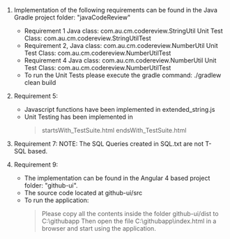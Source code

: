 1. Implementation of the following requirements can be found in the Java Gradle project folder: "javaCodeReview"
	- Requirement 1
		Java class: com.au.cm.codereview.StringUtil
		Unit Test Class: com.au.cm.codereview.StringUtilTest
	- Requirement 2,
		Java class: com.au.cm.codereview.NumberUtil
		Unit Test Class: com.au.cm.codereview.NumberUtilTest
	- Requirement 4
		Java class: com.au.cm.codereview.NumberUtil
		Unit Test Class: com.au.cm.codereview.NumberUtilTest
	- To run the Unit Tests please execute the gradle command: ./gradlew clean build
		
2. Requirement 5:
	- Javascript functions have been implemented in extended_string.js
	- Unit Testing has been implemented in 
		> startsWith_TestSuite.html
		> endsWith_TestSuite.html

3. Requirement 7:
	NOTE: The SQL Queries created in SQL.txt are not T-SQL based.
	
4. Requirement 9:
	- The implementation can be found in the Angular 4 based project folder: "github-ui".
	- The source code located at github-ui/src
	- To run the application:
		> Please copy all the contents inside the folder github-ui/dist to C:\githubapp
		> Then open the file C:\githubapp\index.html in a browser and start using the application.